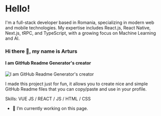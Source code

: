 # Hello!

I'm a full-stack developer based in Romania, specializing in modern web and mobile technologies. My expertise includes React.js, React Native, Next.js, tRPC, and TypeScript, with a growing focus on Machine Learning and AI.

### Hi there 👋, my name is Arturs
#### I am GitHub Readme Generator's creator
![I am GitHub Readme Generator's creator](https://arturssmirnovs.github.io/github-profile-readme-generator/images/banner.png)

I made this project just for fun, it allows you to create nice and simple GitHub Readme files that you can copy/paste and use in your profile.

Skills: VUE JS / REACT / JS / HTML / CSS

- 🔭 I’m currently working on this page. 




